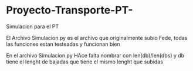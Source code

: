 # Proyecto-Transporte-PT-
Simulacion para el PT

El Archivo Simulacion.py es el archivo que originalmente subio Fede, todas las funciones estan testeadas y funcionan bien

En el archivo Simulacion.py HAce falta nombrar con len(db)/len(dbs) y db tiene el lenght de bajadas que tiene el mismo lenght que subidas 
